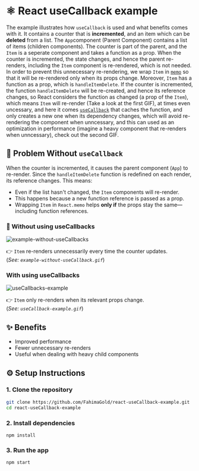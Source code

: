 # ⚛️ React useCallback example

The example illustrates how `useCallback` is used and what benefits comes with it. It contains a counter that is **incremented**, and an item which can be **deleted** from a list. The `App`component (Parent Component) contains a list of items (children components). The counter is part of the parent, and the `Item` is a seperate component and takes a function as a prop. When the counter is incremented, the state changes, and hence the parent re-renders, including the ```Item``` component is re-rendered, which is not needed. In order to prevent this unnecessary re-rendering, we wrap `Item` in [`memo`](https://react.dev/reference/react/memo) so that it will be re-rendered only when its props change. Moreover, `Item` has a function as a prop, which is `handleItemDelete`. If the counter is incremented, the function `handleItemDelete` will be re-created, and hence its reference changes, so React considers the function as changed (a prop of the `Item`), which means `Item` will re-render (Take a look at the first GIF), at times even uncessary, and here it comes [`useCallback`](https://react.dev/reference/react/useCallback) that caches the function, and only creates a new one when its dependency changes, which will avoid re-rendering the component when unncessary, and this can used as an optimization in performance (imagine a heavy component that re-renders when unncessary), check out the second GIF.

## 🔄 Problem Without `useCallback`

When the counter is incremented, it causes the parent component (`App`) to re-render. Since the `handleItemDelete` function is redefined on each render, its reference changes. This means:

- Even if the list hasn't changed, the `Item` components will re-render.
- This happens because a new function reference is passed as a prop.
- Wrapping `Item` in `React.memo` helps **only if** the props stay the same—including function references.

### 📸 Without using useCallbacks

![example-without-useCallbacks](https://github.com/FahimaGold/react-useCallback-example/assets/13876176/9eb99224-bcf0-4b5a-b389-d359023efea5)


👉 `Item` re-renders unnecessarily every time the counter updates.  
(_See: `example-without-useCallback.gif`_)

### With using useCallbacks

![useCallbacks-example](https://github.com/FahimaGold/react-useCallback-example/assets/13876176/7d590d83-c133-4be6-be33-738552e45718)


👉 `Item` only re-renders when its relevant props change.  
(_See: `useCallback-example.gif`_)


## ✨ Benefits

- Improved performance
- Fewer unnecessary re-renders
- Useful when dealing with heavy child components

## ⚙️ **Setup Instructions**

### 1. Clone the repository

```bash
git clone https://github.com/FahimaGold/react-useCallback-example.git
cd react-useCallback-example
```

### 2. Install dependencies

`npm install`

### 3. Run the app

`npm start`
